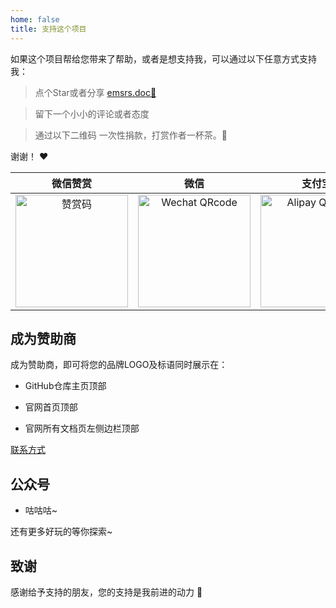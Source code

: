 ```yaml
---
home: false
title: 支持这个项目
---
```


如果这个项目帮给您带来了帮助，或者是想支持我，可以通过以下任意方式支持我：

> 点个Star或者分享 [emsrs.doc:rocket:](https://github.com/emersers/emsrs.doc)

> 留下一个小小的评论或者态度

> 通过以下二维码 一次性捐款，打赏作者一杯茶。:tea:  

谢谢！ :heart:

| 微信赞赏 | 微信 | 支付宝 |
| :---: | :---: | :---: |
| <img :src="$withBase('/assets/qrcode/Wechat_500.png')" alt="赞赏码" width=180> | <img :src="$withBase('/assets/qrcode/Wechat_sponsor_500.png')" alt="Wechat QRcode" width=180>| <img :src="$withBase('/assets/qrcode/alipay_500.png')" alt="Alipay QRcode" width=180> |

## 成为赞助商

成为赞助商，即可将您的品牌LOGO及标语同时展示在：

- GitHub仓库主页顶部

- 官网首页顶部

- 官网所有文档页左侧边栏顶部


[联系方式](https://xugaoyi.com/about/#%E8%81%94%E7%B3%BB)

## 公众号

- 咕咕咕~

还有更多好玩的等你探索~

## 致谢

感谢给予支持的朋友，您的支持是我前进的动力 🎉
